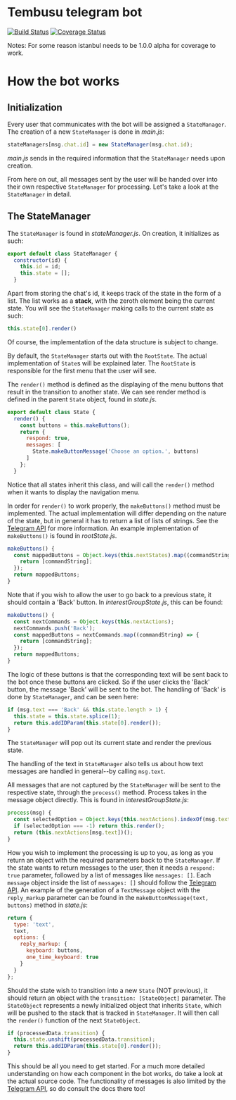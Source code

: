 # Tembusu telegram bot

[![Build Status](https://travis-ci.org/SoraSkyy/tembu-telegram-bot.svg?branch=master)](https://travis-ci.org/SoraSkyy/tembu-telegram-bot) [![Coverage Status](https://coveralls.io/repos/github/SoraSkyy/tembu-telegram-bot/badge.svg?branch=master)](https://coveralls.io/github/SoraSkyy/tembu-telegram-bot?branch=master)

Notes: For some reason istanbul needs to be 1.0.0 alpha for coverage to work.

How the bot works
=

## Initialization

Every user that communicates with the bot will be assigned a `StateManager`. The creation of a new `StateManager` is done in _main.js_:

```javascript
stateManagers[msg.chat.id] = new StateManager(msg.chat.id);
```
_main.js_ sends in the required information that the `StateManager` needs upon creation.

From here on out, all messages sent by the user will be handed over into their own respective `StateManager` for processing. Let's take a look at the `StateManager` in detail.

## The StateManager
The `StateManager` is found in _stateManager.js_. On creation, it initializes as such:

```javascript
export default class StateManager {
  constructor(id) {
    this.id = id;
    this.state = [];
  }
```

Apart from storing the chat's id, it keeps track of the state in the form of a list. The list works as a **stack**, with the zeroth element being the current state. You will see the `StateManager` making calls to the current state as such:

```javascript
this.state[0].render()
```

Of course, the implementation of the data structure is subject to change.

By default, the `StateManager` starts out with the `RootState`. The actual implementation of `State`s will be explained later. The `RootState` is responsible for the first menu that the user will see.

The `render()` method is defined as the displaying of the menu buttons that result in the transition to another state. We can see render method is defined in the parent `State` object, found in _state.js_.


```javascript
export default class State {
  render() {
    const buttons = this.makeButtons();
    return {
      respond: true,
      messages: [
        State.makeButtonMessage('Choose an option.', buttons)
      ]
    };
  }
```

Notice that all states inherit this class, and will call the `render()` method when it wants to display the navigation menu.

In order for `render()` to work properly, the `makeButtons()` method must be implemented. The actual implementation will differ depending on the nature of the state, but in general it has to return a list of lists of strings. See the [Telegram API](https://core.telegram.org/bots/api) for more information. An example implementation of `makeButtons()` is found in _rootState.js_.

```javascript
makeButtons() {
  const mappedButtons = Object.keys(this.nextStates).map((commandString) => {
    return [commandString];
  });
  return mappedButtons;
}
```

Note that if you wish to allow the user to go back to a previous state, it should contain a 'Back' button. In _interestGroupState.js_, this can be found:

```javascript
makeButtons() {
  const nextCommands = Object.keys(this.nextActions);
  nextCommands.push('Back');
  const mappedButtons = nextCommands.map((commandString) => {
    return [commandString];
  });
  return mappedButtons;
}
```

The logic of these buttons is that the corresponding text will be sent back to the bot once these buttons are clicked. So if the user clicks the 'Back' button, the message 'Back' will be sent to the bot. The handling of 'Back' is done by `StateManager`, and can be seen here:

```javascript
if (msg.text === 'Back' && this.state.length > 1) {
  this.state = this.state.splice(1);
  return this.addIDParam(this.state[0].render());
}
```

The `StateManager` will pop out its current state and render the previous state.

The handling of the text in `StateManager` also tells us about how text messages are handled in general--by calling `msg.text`.

All messages that are not captured by the `StateManager` will be sent to the respective state, through the `process()` method. Process takes in the message object directly. This is found in _interestGroupState.js_:

```javascript
process(msg) {
  const selectedOption = Object.keys(this.nextActions).indexOf(msg.text);
  if (selectedOption === -1) return this.render();
  return (this.nextActions[msg.text])();
}
```

How you wish to implement the processing is up to you, as long as you return an object with the required parameters back to the `StateManager`. If the state wants to return messages to the user, then it needs a `respond: true` parameter, followed by a list of messages like `messages: []`. Each `message` object inside the list of `messages: []` should follow the [Telegram API](https://core.telegram.org/bots/api). An example of the generation of a `TextMessage` object with the `reply_markup` parameter can be found in the `makeButtonMessage(text, buttons)` method in _state.js_:

```javascript
return {
  type: 'text',
  text,
  options: {
    reply_markup: {
      keyboard: buttons,
      one_time_keyboard: true
    }
  }
};
```

Should the state wish to transition into a new `State` (NOT previous), it should return an object with the `transition: [StateObject]` parameter. The `StateObject` represents a newly initialized object that inherits `State`, which will be pushed to the stack that is tracked in `StateManager`. It will then call the `render()` function of the next `StateObject`.

```javascript
if (processedData.transition) {
  this.state.unshift(processedData.transition);
  return this.addIDParam(this.state[0].render());
}
```

This should be all you need to get started. For a much more detailed understanding on how each component in the bot works, do take a look at the actual source code. The functionality of messages is also limited by the [Telegram API](https://core.telegram.org/bots/api), so do consult the docs there too! 